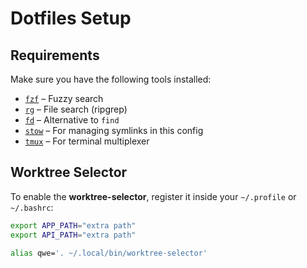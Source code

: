 # Dotfiles Setup

## Requirements

Make sure you have the following tools installed:

- [`fzf`](https://github.com/junegunn/fzf) – Fuzzy search
- [`rg`](https://github.com/BurntSushi/ripgrep) – File search (ripgrep)
- [`fd`](https://github.com/sharkdp/fd) – Alternative to `find`
- [`stow`](https://www.gnu.org/software/stow/) – For managing symlinks in this config
- [`tmux`](https://github.com/tmux/tmux) – For terminal multiplexer

## Worktree Selector

To enable the **worktree-selector**, register it inside your `~/.profile` or `~/.bashrc`:

```bash
export APP_PATH="extra path"
export API_PATH="extra path"

alias qwe='. ~/.local/bin/worktree-selector'
```
